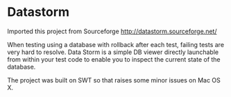 Datastorm
=========

Imported this project from Sourceforge http://datastorm.sourceforge.net/

When testing using a database with rollback after each test, failing tests are very hard to resolve. 
Data Storm is a simple DB viewer directly launchable from within your test code to enable you to inspect the current state of the database.

The project was built on SWT so that raises some minor issues on Mac OS X.
